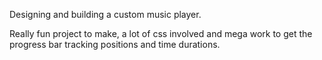 Designing and building a custom music player.

Really fun project to make, a lot of css involved and mega work to get the progress bar tracking positions and time durations.
